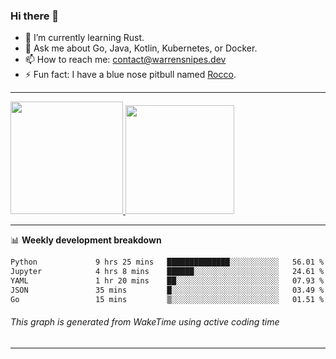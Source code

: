 ### Hi there 👋

- 🌱 I’m currently learning Rust.
- 💬 Ask me about Go, Java, Kotlin, Kubernetes, or Docker.
- 📫 How to reach me: contact@warrensnipes.dev
- ⚡ Fun fact: I have a blue nose pitbull named [Rocco](https://i.imgur.com/iLsSCKu.jpg).

-------


<a href="https://github.com/LockedThread/LockedThread">
  <img height="180em" src="https://github-readme-stats.vercel.app/api?username=LockedThread&theme=transparent&bg_color=00000000&show_icons=true&count_private=true" />
  <img height="174em" src="https://github-readme-stats.vercel.app/api/top-langs?username=LockedThread&theme=transparent&layout=compact&hide_progress=true&bg_color=00000000" />
  </a>

-------

📊 **Weekly development breakdown**
<!--START_SECTION:waka-->

```txt
Python             9 hrs 25 mins   ██████████████░░░░░░░░░░░   56.01 %
Jupyter            4 hrs 8 mins    ██████░░░░░░░░░░░░░░░░░░░   24.61 %
YAML               1 hr 20 mins    ██░░░░░░░░░░░░░░░░░░░░░░░   07.93 %
JSON               35 mins         █░░░░░░░░░░░░░░░░░░░░░░░░   03.49 %
Go                 15 mins         ▒░░░░░░░░░░░░░░░░░░░░░░░░   01.51 %
```

<!--END_SECTION:waka-->
###### *This graph is generated from WakeTime using active coding time*
-------
